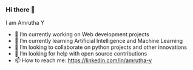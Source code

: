 ### Hi there 👋

I am Amrutha Y

- 🔭 I’m currently working on Web development projects
- 🌱 I’m currently learning Artificial Intelligence and Machine Learning
- 👯 I’m looking to collaborate on python projects and other innovations
- 🤔 I’m looking for help with open source contributions
- 📫 How to reach me: https://linkedin.com/in/amrutha-y
  



<!--
**amrutha-y/amrutha-y** is a ✨ _special_ ✨ repository because its `README.md` (this file) appears on your GitHub profile.

Here are some ideas to get you started:

- 🔭 I’m currently working on ...
- 🌱 I’m currently learning ...
- 👯 I’m looking to collaborate on ...
- 🤔 I’m looking for help with ...
- 💬 Ask me about ...
- 📫 How to reach me: ...
- 😄 Pronouns: ...
- ⚡ Fun fact: ...
-->
